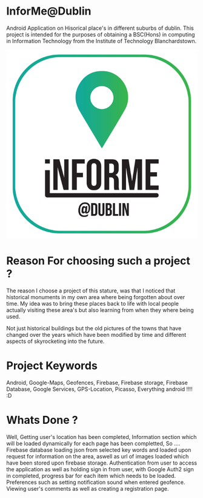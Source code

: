 # InforMe@Dublin

Android Application on Hisorical place's in different suburbs of dublin. This project is intended for the purposes of obtaining a
BSC(Hons) in computing in Information Technology from the Institute of Technology Blanchardstown.

<p align="center">
  <img src=https://github.com/AdamOConnor/InforMe-Dublin/blob/master/InforMe%40Dublin/app/src/main/res/drawable-hdpi/informe_dublin_transparent.png/>
</p>

# Reason For choosing such a project ?

The reason I choose a project of this stature, was that I noticed that historical monuments in my own area where being forgotten about over time. My idea was to bring these places back to life with local people actually visiting these area's but also learning from when they where being used.

Not just historical buildings but the old pictures of the towns that have changed over the years which have been modified by time and different aspects of skyrocketing into the future.

# Project Keywords

Android, Google-Maps, Geofences, Firebase, Firebase storage, Firebase Database, Google Services, GPS-Location, Picasso, Everything android !!!! :D

# Whats Done ?

Well, Getting user's location has been completed, Information section which will be loaded dynamically for each page has been completted, So .... Firebase database loading json from selected key words and loaded upon request for information on the area, aswell as url of images loaded which have been stored upon firebase storage. Authentication from user to access the application as well as holding sign in from user, with Google Auth2 sign in completed, progress bar for each item which needs to be loaded. Preferences such as setting notification sound when entered geofence. Viewing user's comments as well as creating a registration page.



